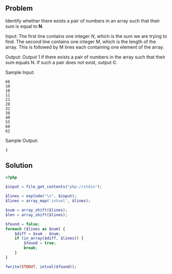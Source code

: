 ## Problem
Identify whether there exists a pair of numbers in an array such that
their sum is equal to **N**.

Input:
The first line contains one integer *N*, which is the sum we are trying to find.
The second line contains one integer *M*, which is the length of the array.
This is followed by M lines each containing one element of the array.

Output:
Output 1 if there exists a pair of numbers in the array such that their
sum equals N. If such a pair does not exist, output 0.

Sample Input:
```
66
10
18
11
21
28
31
38
40
55
60
62
```
Sample Output:
```
1
```

## Solution

```php
<?php
    
$input = file_get_contents("php://stdin");

$lines = explode("\n", $input);
$lines = array_map('intval', $lines);

$sum = array_shift($lines);
$len = array_shift($lines);

$found = false;
foreach ($lines as $num) {
    $diff = $sum - $num;
    if (in_array($diff, $lines)) {
        $found = true;
        break;
    }
}

fwrite(STDOUT, intval($found));
```